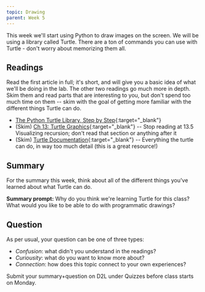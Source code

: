 ```yaml
---
topic: Drawing
parent: Week 5
---
```


This week we'll start using Python to draw images on the screen. We will be using a library called Turtle. There are a ton of commands you can use with Turtle - don't worry about memorizing them all. 

## Readings

Read the first article in full; it's short, and will give you a basic idea of what we'll be doing in the lab. The other two readings go much more in depth. Skim them and read parts that are interesting to you, but don't spend too much time on them -- skim with the goal of getting more familiar with the different things Turtle can do.

* [The Python Turtle Library, Step by Step](https://www.nickmccullum.com/python-turtle/){:target="_blank"}
* (Skim) [Ch 13: Turtle Graphics](https://eecs.wsu.edu/~schneidj/PyBook/chap13.pdf){:target="_blank"} -- Stop reading at 13.5 Visualizing recursion; don't read that section or anything after it
* (Skim) [Turtle Documentation](https://docs.python.org/3/library/turtle.html){:target="_blank"} -- Everything the turtle can do, in
  way too much detail (this is a great resource!)

## Summary

For the summary this week, think about all of the different things you've learned about what Turtle can do. 

**Summary prompt:** Why do you think we're learning Turtle for this class? What would you like to be able to do with programmatic drawings?

## Question

As per usual, your question can be one of three types:
* *Confusion*: what didn't you understand in the readings?
* *Curiousity*: what do you want to know more about?
* *Connection*: how does this topic connect to your own experiences?

Submit your summary+question on D2L under Quizzes before class starts on Monday.


